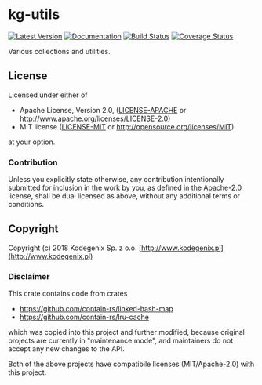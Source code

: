 # kg-utils

[![Latest Version](https://img.shields.io/crates/v/kg-utils.svg)](https://crates.io/crates/kg-utils)
[![Documentation](https://docs.rs/kg-utils/badge.svg)](https://docs.rs/kg-utils)
[![Build Status](https://travis-ci.org/Kodegenix/kg-utils.svg?branch=master)](https://travis-ci.org/Kodegenix/kg-utils)
[![Coverage Status](https://coveralls.io/repos/github/Kodegenix/kg-utils/badge.svg?branch=master)](https://coveralls.io/github/Kodegenix/kg-utils?branch=master)

Various collections and utilities.

## License

Licensed under either of

* Apache License, Version 2.0, ([LICENSE-APACHE](LICENSE-APACHE) or http://www.apache.org/licenses/LICENSE-2.0)
* MIT license ([LICENSE-MIT](LICENSE-MIT) or http://opensource.org/licenses/MIT)

at your option.

### Contribution

Unless you explicitly state otherwise, any contribution intentionally submitted
for inclusion in the work by you, as defined in the Apache-2.0 license, shall be dual licensed as above, without any
additional terms or conditions.

## Copyright

Copyright (c) 2018 Kodegenix Sp. z o.o. [http://www.kodegenix.pl](http://www.kodegenix.pl)

### Disclaimer

This crate contains code from crates 

* https://github.com/contain-rs/linked-hash-map
* https://github.com/contain-rs/lru-cache

which was copied into this project and further modified, because original projects are currently in "maintenance mode", 
and maintainers do not accept any new changes to the API.

Both of the above projects have compatibile licenses (MIT/Apache-2.0) with this project.
